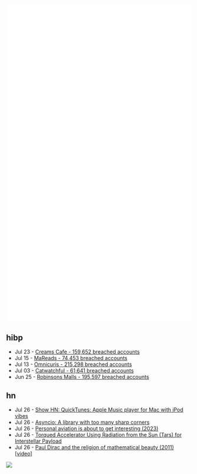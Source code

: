 ![Metrics](https://raw.githubusercontent.com/phixion/phixion/master/metrics.svg)

## hibp

<!--
for https://github.com/phixion/phixion/blob/main/.github/workflows/feeds.yml
-->
<!--START_SECTION:haveibeenpwnd-->
- Jul 23 - [Creams Cafe - 159,652 breached accounts](https://haveibeenpwned.com/Breach/CreamsCafe)
- Jul 15 - [MaReads - 74,453 breached accounts](https://haveibeenpwned.com/Breach/MaReads)
- Jul 13 - [Omnicuris - 215,298 breached accounts](https://haveibeenpwned.com/Breach/Omnicuris)
- Jul 03 - [Catwatchful - 61,641 breached accounts](https://haveibeenpwned.com/Breach/Catwatchful)
- Jun 25 - [Robinsons Malls - 195,597 breached accounts](https://haveibeenpwned.com/Breach/RobinsonsMalls)
<!--END_SECTION:haveibeenpwnd-->

## hn

<!--
for https://github.com/phixion/phixion/blob/main/.github/workflows/feeds.yml
-->
<!--START_SECTION:hn-->
- Jul 26 - [Show HN: QuickTunes: Apple Music player for Mac with iPod vibes](https://furnacecreek.org/quicktunes/)
- Jul 26 - [Asyncio: A library with too many sharp corners](https://sailor.li/asyncio)
- Jul 26 - [Personal aviation is about to get interesting (2023)](https://www.elidourado.com/p/personal-aviation)
- Jul 26 - [Torqued Accelerator Using Radiation from the Sun (Tars) for Interstellar Payload](https://arxiv.org/abs/2507.17615)
- Jul 26 - [Paul Dirac and the religion of mathematical beauty (2011) [video]](https://www.youtube.com/watch?v=jPwo1XsKKXg)
<!--END_SECTION:hn-->

<!--
for https://yhype.me
-->
![](https://hit.yhype.me/github/profile?user_id=13013670)
